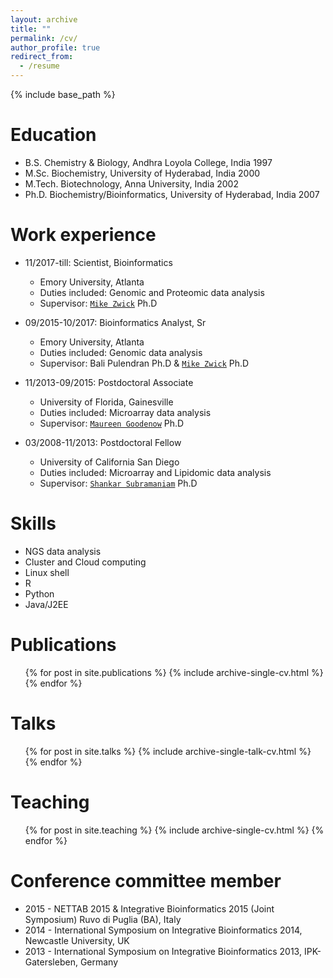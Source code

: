 ```yaml
---
layout: archive
title: ""
permalink: /cv/
author_profile: true
redirect_from:
  - /resume
---
```


{% include base_path %}

Education
======
* B.S. Chemistry & Biology, Andhra Loyola College, India 1997
* M.Sc. Biochemistry, University of Hyderabad, India 2000
* M.Tech. Biotechnology, Anna University, India 2002
* Ph.D. Biochemistry/Bioinformatics, University of Hyderabad, India 2007

Work experience
======
* 11/2017-till: Scientist, Bioinformatics
  * Emory University, Atlanta
  * Duties included: Genomic and Proteomic data analysis
  * Supervisor: [`Mike Zwick`](http://genetics.emory.edu/faculty/primary/zwick-michael.html) Ph.D

* 09/2015-10/2017: Bioinformatics Analyst, Sr
  * Emory University, Atlanta
  * Duties included: Genomic data analysis
  * Supervisor: Bali Pulendran Ph.D & [`Mike Zwick`](http://genetics.emory.edu/faculty/primary/zwick-michael.html) Ph.D

* 11/2013-09/2015: Postdoctoral Associate
  * University of Florida, Gainesville
  * Duties included: Microarray data analysis
  * Supervisor: [`Maureen Goodenow`](https://www.oar.nih.gov/about_oar/director.asp) Ph.D
  
* 03/2008-11/2013: Postdoctoral Fellow
  * University of California San Diego
  * Duties included: Microarray and Lipidomic data analysis
  * Supervisor: [`Shankar Subramaniam`](http://genome.ucsd.edu) Ph.D

Skills
======
* NGS data analysis
* Cluster and Cloud computing
* Linux shell
* R
* Python
* Java/J2EE

Publications
======
  <ul>{% for post in site.publications %}
    {% include archive-single-cv.html %}
  {% endfor %}</ul>
  
Talks
======
  <ul>{% for post in site.talks %}
    {% include archive-single-talk-cv.html %}
  {% endfor %}</ul>
  
Teaching
======
  <ul>{% for post in site.teaching %}
    {% include archive-single-cv.html %}
  {% endfor %}</ul>
  
Conference committee member
======
* 2015 - NETTAB 2015 & Integrative Bioinformatics 2015 (Joint Symposium) Ruvo di Puglia (BA), Italy
* 2014 - International Symposium on Integrative Bioinformatics 2014, Newcastle University, UK
* 2013 - International Symposium on Integrative Bioinformatics 2013, IPK-Gatersleben, Germany


